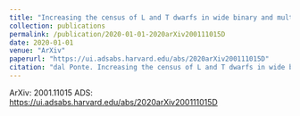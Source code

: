 ```yaml
---
title: "Increasing the census of L and T dwarfs in wide binary and multiple systems using Dark Energy Survey DR1 and Gaia DR2 data"
collection: publications
permalink: /publication/2020-01-01-2020arXiv200111015D
date: 2020-01-01
venue: "ArXiv"
paperurl: "https://ui.adsabs.harvard.edu/abs/2020arXiv200111015D"
citation: "dal Ponte. Increasing the census of L and T dwarfs in wide binary and multiple systems using Dark Energy Survey DR1 and Gaia DR2 data. ArXiv, :, Jan 2020"
---
```


ArXiv: 2001.11015
ADS: https://ui.adsabs.harvard.edu/abs/2020arXiv200111015D
